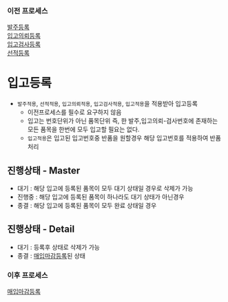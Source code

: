 ### 이전 프로세스

[발주등록](발주등록.md#발주등록)<br>
[입고의뢰등록](./입고의뢰등록.md#입고의뢰등록)<br>
[입고검사등록](./입고검사등록.md#입고검사등록)<br>
[선적등록]()

# 입고등록

- `발주적용`, `선적적용`, `입고의뢰적용`, `입고검사적용`, `입고적용`을 적용받아 입고등록
  - 이전프로세스를 필수로 요구하지 않음
  - 입고는 번호단위가 아닌 품목단위 즉, 한 발주,입고의뢰-검사번호에 존재하는 모든 품목을 한번에 모두 입고할 필요는 없다.
  - `입고적용`은 입고된 입고번호중 반품을 원할경우 해당 입고번호를 적용하여 반품처리

## 진행상태 - Master

- 대기 : 해당 입고에 등록된 품목이 모두 대기 상태일 경우로 삭제가 가능
- 진행중 : 해당 입고에 등록된 품목이 하나라도 대기 상태가 아닌경우
- 종결 : 해당 입고에 등록된 품목이 모두 완료 상태일 경우

## 진행상태 - Detail

- 대기 : 등록후 상태로 삭제가 가능
- 종결 : [매입마감등록](./매입마감등록.md#매입마감등록)된 상태

### 이후 프로세스

[매입마감등록](./매입마감등록.md#매입마감등록)
